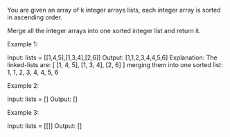 You are given an array of k integer arrays lists, each integer array is sorted in ascending order.

Merge all the integer arrays into one sorted integer list and return it.

Example 1:

Input: lists = [[1,4,5],[1,3,4],[2,6]]
Output: [1,1,2,3,4,4,5,6]
Explanation: The linked-lists are:
[
  [1, 4, 5],
  [1, 3, 4],
  [2, 6]
]
merging them into one sorted list:
1, 1, 2, 3, 4, 4, 5, 6

Example 2:

Input: lists = []
Output: []

Example 3:

Input: lists = [[]]
Output: []
